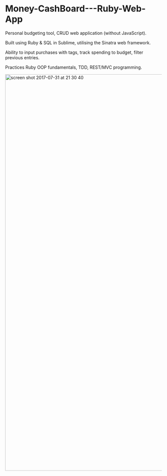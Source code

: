 # Money-CashBoard---Ruby-Web-App
Personal budgeting tool, CRUD web application (without JavaScript).

Built using Ruby & SQL in Sublime, utilising the Sinatra web framework. 

Ability to input purchases with tags, track spending to budget, filter previous entries. 

Practices Ruby OOP fundamentals, TDD, REST/MVC programming.

<img width="1274" alt="screen shot 2017-07-31 at 21 30 40" src="https://user-images.githubusercontent.com/27961809/29252769-49230128-8065-11e7-83e6-e50e3be1c88a.png">
